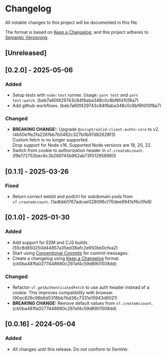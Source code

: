 # Changelog

All notable changes to this project will be documented in this file.

The format is based on [Keep a Changelog](https://keepachangelog.com/en/1.1.0/),
and this project adheres to [Semantic Versioning](https://semver.org/spec/v2.0.0.html).

## [Unreleased]

## [0.2.0] - 2025-05-06

### Added

- Setup tests with `node:test` runner. Usage: `yarn test` and `yarn test:watch`. (beb7a60f429743c84f8aba348c0c8bf6fd10f8a7)
- Add github workflows. (beb7a60f429743c84f8aba348c0c8bf6fd10f8a7)

### Changed

- **BREAKING CHANGE:**: Upgrade `@inrupt/solid-client-authn-core` to v2. (4b50e1fe2fa2261bb7b5482c327b0b97d82628f3)  
  Custom fetch is no longer supported.  
  Drop support for Node v16. Supported Node versions are 18, 20, 22.
- Switch from cookie to authorization header in `v7.createAccount`. (f9e172752bec6c3b269745b962ab73f012956980)

## [0.1.1] - 2025-03-26

### Fixed

- Return correct webId and podUrl for subdomain pods from `v7.createAccount`. (1adbbb1767adcae028096cf70dee9941e16c0fe8)

## [0.1.0] - 2025-01-30

### Added

- Add support for ESM and CJS builds. (55c8d850250d44857a35ed38afc2e650bb0cfea2)
- Start using [Conventional Commits](https://www.conventionalcommits.org/) for commit messages.
- Create a changelog using [Keep a Changelog](https://keepachangelog.com/) format. (cb0ba481fa0277448680c297af4c59d8901508dd)

### Changed

- Refactor `v7.getAuthenticatedFetch` to use auth header instead of a cookie. This improves compatibility with browser. (90ac826c98b6d5316bb7bd36c7331e15943d6021)
- **BREAKING CHANGE:** Remove default values from `v7.createAccount`. (cb0ba481fa0277448680c297af4c59d8901508dd)

## [0.0.16] - 2024-05-04

### Added

- All changes until this release. Do not conform to SemVer.
